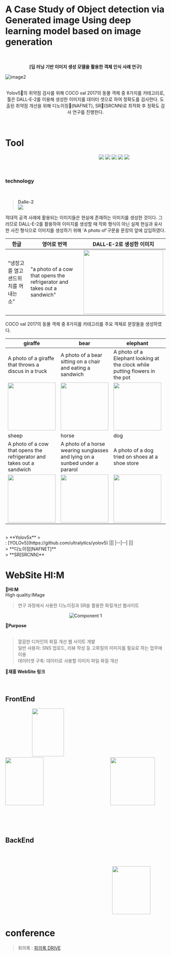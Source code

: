 
# A Case Study of Object detection via Generated image Using deep learning model based on image generation
<br>
<div align="center">
    
   **[딥 러닝 기반 이미지 생성 모델을 활용한 객체 인식 사례 연구]**
  
</div>

![image2](https://user-images.githubusercontent.com/94797349/203092739-2f5f2daf-08a4-43e7-935c-6585cfd969d8.png)
<br><br>
<div align="center">
    
   Yolov5🚀의 취약점 검사를 위해 COCO val 2017의 동물 객체 중 8가지를 카테고리로, 툴은 DALL-E-2를 이용해 생성한 이미지를 데이터 셋으로 하여 정확도를 검사한다.
   도출된 취약점 개선을 위해 디노이징🚀(NAFNET), SR🚀(SRCNN)로 최적화 후 정확도 검사 연구를 진행한다.
  
</div>
<br>
    
# Tool
                       [<img src="https://img.shields.io/badge/Python-3766AB?style=flat-square&logo=Python&logoColor=white"/>](https://www.python.org/)
  [<img src="https://img.shields.io/badge/OpenAI-412991?style=flat-square&logo=Python&logoColor=white"/>](https://openai.com/dall-e-2/)
  [<img src="https://img.shields.io/badge/Google Colab-F9AB00?style=flat-square&logo=Python&logoColor=white"/></a>](https://colab.research.google.com/drive/1gjUVQBpd7Ib5NlojBwcZRh3B2MkRicc7#scrollTo=q2T8J68g11da)
  [<img src="https://img.shields.io/badge/Figma-F24E1E?style=flat-square&logo=Python&logoColor=white"/></a>](https://www.figma.com/file/XDfuWXEdcqPD4pNmuAuZx0/HI%3AM?node-id=25%3A548&t=SAizXbg7iZ7TVM0U-0)
  [<img src="https://img.shields.io/badge/JavaScript-F7DF1E?style=flat-square&logo=Python&logoColor=white"/></a>](https://developer.mozilla.org/ko/docs/Web/JavaScript)

<br>

### technology
<br>

> **Dalle-2**
> <br>[<img src="https://img.shields.io/badge/OpenAI-412991?style=flat-square&logo=Python&logoColor=white"/>](https://openai.com/dall-e-2/)

적대적 공격 사례에 활용되는 이미지들은 현실에 존재하는 이미지를 생성한 것이다. 그러므로 DALL-E-2를 활용하여 이미지를 생성할 때 작화 형식이 아닌 실제 현실과 유사한 사진 형식으로 이미지를 생성하기 위해 'A photo of'구문을 문장의 앞에 삽입하였다.
<br>

|한글|영어로 번역|DALL-E-2로 생성한 이미지|
|------|---|---|
|"냉장고를 열고 샌드위치를 꺼내는 소"|"a photo of a cow that opens the refrigerator and takes out a sandwich"|<img src = "https://user-images.githubusercontent.com/94797349/203352353-0eea3a28-0bfc-413b-89bb-a11486a88128.png" width="250" height="200"/>|

COCO val 2017의 동물 객체 중 8가지를 카테고리를 주요 객체로 문장들을 생성하였다.

|giraffe|bear|elephant|cow|
|---|---|------|---|
|A photo of a giraffe that throws a discus in a truck|A photo of a bear sitting on a chair and eating a sandwich|A photo of a Elephant looking at the clock while putting flowers in the pot|A photo of a sheep truckload of apples and oranges with a salad and wine|
|<img src = "https://user-images.githubusercontent.com/94797349/203360905-13407716-f8ed-41a1-83bf-0474dc834214.png" width="150" height="150"/>|<img src = "https://user-images.githubusercontent.com/94797349/203361010-a807b5c8-4bac-45c6-8590-4ced594eb644.png" width="150" height="150"/>|<img src = "https://user-images.githubusercontent.com/94797349/203361123-f411c47e-a6c0-4901-9d89-be51a41e8cc4.png" width="150" height="150"/>|<img src = "https://user-images.githubusercontent.com/94797349/203361198-d7638f1b-2cbe-4b88-b230-7fd2391c7c5f.png" width="150" height="150"/>|
|sheep|horse|dog|cat|
|A photo of a cow that opens the refrigerator and takes out a sandwich|A photo of a horse wearing sunglasses and lying on a sunbed under a pararol|A photo of a dog tried on shoes at a shoe store|A photo of a cat putting on lipstick in front of the mirror|
|<img src = "https://user-images.githubusercontent.com/94797349/203352353-0eea3a28-0bfc-413b-89bb-a11486a88128.png" width="150" height="150"/>|<img src = "https://user-images.githubusercontent.com/94797349/203361292-128292fe-9502-4558-a7ea-9f5b26bc1351.png" width="150" height="150"/>|<img src = "https://user-images.githubusercontent.com/94797349/203361371-7fbb1ea3-31c8-4cd4-9b44-12c73d85660c.png" width="150" height="150"/>|<img src = "https://user-images.githubusercontent.com/94797349/203361443-59c4029b-36c1-4903-9f55-4b497ecef3a9.png" width="150" height="150"/>|

<br>
> **Yolov5x**
> <br>: [YOLOv5](https://github.com/ultralytics/yolov5)
|||
|--|--|
|||

<br>
> **디노이징[NAFNET]**

<br>
> **SR[SRCNN]**


<br>

# WebSite HI:M  
🌟**HI:M**
<br>High quality:IMage<br>

> 연구 과정에서 사용한 디노이징과 SR을 활용한 화질개선 웹사이트
<div align="center">

  ![Component 1](https://user-images.githubusercontent.com/94797349/203244406-a1b74f7b-f5ea-491b-b125-9938304297d1.png)

</div>

🌟**Purpose**<br><br>
> 깔끔한 디자인의 화질 개선 웹 사이트 개발
<br> 일반 사용자: SNS 업로드, 리뷰 작성 등 고화질의 이미지를 필요로 하는 업무에 이용
<br> 데이터셋 구축: 데이터로 사용할 이미지 파일 화질 개선<br>

🌟**재홍 WebSite 링크**
<br><br><br>

## FrontEnd
      [<img src="https://user-images.githubusercontent.com/94797349/203263241-95cb7160-0a81-4bc7-ae12-0ad275a40b60.png" width="100" height="150"/>](https://www.figma.com/files/recent?fuid=1158726737653483793)               [<img src="https://user-images.githubusercontent.com/94797349/203263379-dab35c9f-8284-44dc-9a2f-e18d51c38a7d.png" width="120" height="150"/>](https://developer.mozilla.org/ko/docs/Web/CSS)               [<img src="https://user-images.githubusercontent.com/94797349/203263442-e8c75941-9733-4723-988d-fa0c116fa5c4.png" width="140" height="150"/>](https://developer.mozilla.org/ko/docs/Learn/HTML/Introduction_to_HTML/Getting_started)

<br><br><br>

## BackEnd
                                                            
                                                            [<img src="https://user-images.githubusercontent.com/94797349/203263564-9b1e63ae-d850-4937-b5af-be9811c3a7a3.png" width="120" height="150"/>](https://developer.mozilla.org/ko/docs/Web/JavaScript)
  
  

# conference

  > 회의록 : [회의록 DRIVE](https://docs.google.com/document/d/1fIRLpuA7V0Jb0l6fWg8KfU0ae6wXg9rNU_Z_M0-um4E/edit?usp=sharing)

<br>

